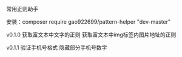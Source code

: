 常用正则助手

安装：composer require gao922699/pattern-helper "dev-master"

v0.1.0
获取富文本中文字的正则
获取富文本中img标签内图片地址的正则

v0.1.1
验证手机号格式
隐藏部分手机号数字